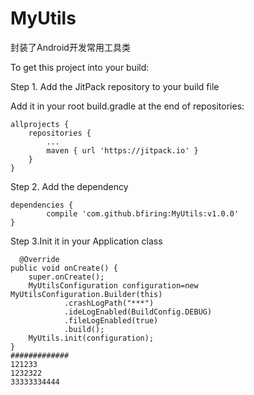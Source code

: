# MyUtils
封装了Android开发常用工具类

To get this project into your build:

Step 1. Add the JitPack repository to your build file

Add it in your root build.gradle at the end of repositories:

	allprojects {
		repositories {
			...
			maven { url 'https://jitpack.io' }
		}
	}
Step 2. Add the dependency

	dependencies {
	        compile 'com.github.bfiring:MyUtils:v1.0.0'
	}

 Step 3.Init it in your Application class

    
	
	  @Override
    public void onCreate() {
        super.onCreate();
        MyUtilsConfiguration configuration=new MyUtilsConfiguration.Builder(this)
                .crashLogPath("***")
                .ideLogEnabled(BuildConfig.DEBUG)
                .fileLogEnabled(true)
                .build();
        MyUtils.init(configuration);
    }
    #############
    121233
    1232322
    33333334444
	
